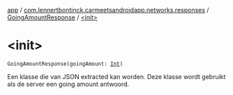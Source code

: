 [app](../../index.md) / [com.lennertbontinck.carmeetsandroidapp.networks.responses](../index.md) / [GoingAmountResponse](index.md) / [&lt;init&gt;](./-init-.md)

# &lt;init&gt;

`GoingAmountResponse(goingAmount: `[`Int`](https://kotlinlang.org/api/latest/jvm/stdlib/kotlin/-int/index.html)`)`

Een klasse die van JSON extracted kan worden. Deze klasse wordt gebruikt als de server een going amount antwoord.

